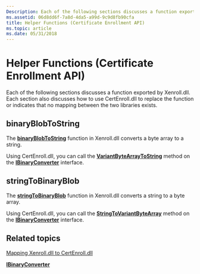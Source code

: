 ```yaml
---
Description: Each of the following sections discusses a function exported by Xenroll.dll. Each section also discusses how to use CertEnroll.dll to replace the function or indicates that no mapping between the two libraries exists.
ms.assetid: 06d8dd6f-7a8d-4da5-a99d-9c9d8fb90cfa
title: Helper Functions (Certificate Enrollment API)
ms.topic: article
ms.date: 05/31/2018
---
```


# Helper Functions (Certificate Enrollment API)

Each of the following sections discusses a function exported by Xenroll.dll. Each section also discusses how to use CertEnroll.dll to replace the function or indicates that no mapping between the two libraries exists.

## binaryBlobToString

The [**binaryBlobToString**](/windows/desktop/api/xenroll/nf-xenroll-ienroll4-binaryblobtostring) function in Xenroll.dll converts a byte array to a string.

Using CertEnroll.dll, you can call the [**VariantByteArrayToString**](/windows/desktop/api/CertEnroll/nf-certenroll-ibinaryconverter-variantbytearraytostring) method on the [**IBinaryConverter**](/windows/desktop/api/CertEnroll/nn-certenroll-ibinaryconverter) interface.

## stringToBinaryBlob

The [**stringToBinaryBlob**](/windows/desktop/api/xenroll/nf-xenroll-ienroll4-stringtobinaryblob) function in Xenroll.dll converts a string to a byte array.

Using CertEnroll.dll, you can call the [**StringToVariantByteArray**](/windows/desktop/api/CertEnroll/nf-certenroll-ibinaryconverter-stringtovariantbytearray) method on the [**IBinaryConverter**](/windows/desktop/api/CertEnroll/nn-certenroll-ibinaryconverter) interface.

## Related topics

<dl> <dt>

[Mapping Xenroll.dll to CertEnroll.dll](mapping-xenroll-dll-to-certenroll-dll.md)
</dt> <dt>

[**IBinaryConverter**](/windows/desktop/api/CertEnroll/nn-certenroll-ibinaryconverter)
</dt> </dl>

 

 